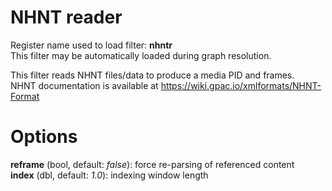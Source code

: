<!-- automatically generated - do not edit, patch gpac/applications/gpac/gpac.c -->

# NHNT reader  
  
Register name used to load filter: __nhntr__  
This filter may be automatically loaded during graph resolution.  
  
This filter reads NHNT files/data to produce a media PID and frames.  
NHNT documentation is available at https://wiki.gpac.io/xmlformats/NHNT-Format  
  

# Options    
  
<a id="reframe">__reframe__</a> (bool, default: _false_): force re-parsing of referenced content  
<a id="index">__index__</a> (dbl, default: _1.0_): indexing window length  
  
